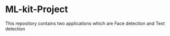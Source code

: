 # ML-kit-Project
This repository contains two applications which are Face detection and Text detection
